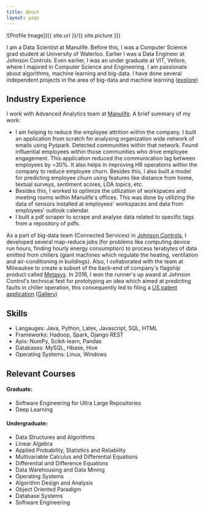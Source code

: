 ```yaml
---
title: About
layout: page
---
```

![Profile Image]({{ site.url }}/{{ site.picture }})

<p>I am a Data Scientist at Manulife. Before this, I was a Computer Science grad student at University of Waterloo. Earlier I was a Data Engineer at Johnson Controls. Even earlier, I was an under graduate at VIT, Vellore, where I majored in Computer Science and Engineering. I am passionate about algorithms, machine learning and big-data.
<!---I currently work at the <a href="http://blizzard.cs.uwaterloo.ca/iss4e/">Information Systems and Science for Energy lab</a>. I am supervised by Prof. <a href="https://en.wikipedia.org/wiki/Srinivasan_Keshav">Srinivasan Keshav</a>.--> I have done several independent projects in the area of big-data and machine learning
 (<a href="https://dishant-mittal.github.io/projects/">explore</a>)</p>

<h2>Industry Experience</h2>
<p>I work with Advanced Analytics team at <a href="https://www.manulife.ca/personal.html">Manulife</a>. A brief summary of my work:<br />
	<ul>
	<li> I am helping to reduce the employee attrition within the company. I built an application from scratch for analysing organization wide network of emails using Pyspark. Detected communities within that network. Found influential employees within those communities who drive employee engagement. This application reduced the communication lag between employees by ~30%. It also helps in improving HR operations within the company to reduce employee churn. Besides this, I also built a model for predicting employee churn using features like distance from home, textual surveys, sentiment scores, LDA topics, etc.</li>
	<li>Besides this, I worked to optimize the utilization of workspaces and meeting rooms within Manulife's offices. This was done by utilizing the data of sensors installed at employees' workspaces and data from employees' outlook calendar.</li>
	<li>I built a pdf scraper to scrape and analyse data related to specific tags from a repository of pdfs.</li>
	</ul>

<p>As a part of big-data team (Connected Services) in <a href="http://www.johnsoncontrols.com/">Johnson Controls</a>, I developed several map-reduce jobs (for problems like computing device run hours, finding hourly energy consumption) to process terabytes of data emitted from chillers (giant machines which regulate the heating, ventilation and air-conditioning in buildings). Also, I collaborated with the team at Milwaukee to create a subset of the back-end of company's flagship product called <a href="http://www.johnsoncontrols.com/buildings/building-management/building-automation-systems-bas">Metasys</a>. In 2016, I won the runner's up award at Johnson Control's technical fest for prototyping an idea which aimed at predicting faults in chiller operation, this consequently led to filing a <a href="https://patents.google.com/patent/US20180373234A1">US patent application</a> (<a href="https://photos.app.goo.gl/btoSNNjzXyCrjLyA3">Gallery</a>)</p>



<h2>Skills</h2>
<ul class="skill-list">
	<li>Langauges: Java, Python, Latex, Javascript, SQL, HTML</li>
	<li>Frameworks: Hadoop, Spark, Django REST</li>
	<li>Apis: NumPy, Scikit-learn, Pandas</li>
	<li>Databases: MySQL, Hbase, Hive</li>
	<li>Operating Systems: Linux, Windows</li>
</ul>

<h2>Relevant Courses</h2>
<h4>Graduate:</h4>
<ul>
    <li>Software Engineering for Ultra Large Repositories</li>
	<li>Deep Learning</li>
</ul>

<h4>Undergraduate:</h4>
<ul>
    <li>Data Structures and Algorithms</li>
    <li>Linear Algebra</li>
    <li>Applied Probability, Statistics and Reliability</li>
    <li>Multivariable Calculus and Differential Equations</li>
    <li>Differential and Difference Equations</li>
    <li>Data Warehousing and Data Mining</li>
    <li>Operating Systems</li>
    <li>Algorithm Design and Analysis</li>
    <li>Object Oriented Paradigm</li>
    <li>Database Systems</li>
    <li>Software Engineering</li>
</ul>
